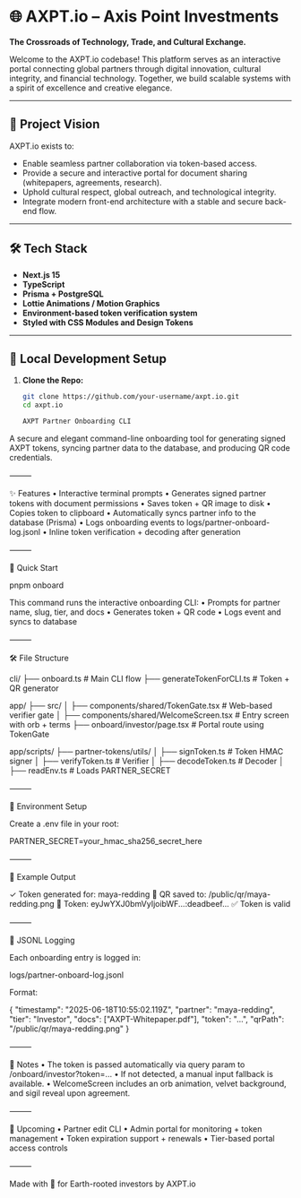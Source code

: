 # 🌐 AXPT.io – Axis Point Investments

**The Crossroads of Technology, Trade, and Cultural Exchange.**

Welcome to the AXPT.io codebase! This platform serves as an interactive portal connecting global partners through digital innovation, cultural integrity, and financial technology. Together, we build scalable systems with a spirit of excellence and creative elegance.

---

## 🚀 Project Vision

AXPT.io exists to:
- Enable seamless partner collaboration via token-based access.
- Provide a secure and interactive portal for document sharing (whitepapers, agreements, research).
- Uphold cultural respect, global outreach, and technological integrity.
- Integrate modern front-end architecture with a stable and secure back-end flow.

---

## 🛠️ Tech Stack

- **Next.js 15**  
- **TypeScript**  
- **Prisma + PostgreSQL**  
- **Lottie Animations / Motion Graphics**  
- **Environment-based token verification system**  
- **Styled with CSS Modules and Design Tokens**  

---

## 🧰 Local Development Setup

1. **Clone the Repo:**
   ```bash
   git clone https://github.com/your-username/axpt.io.git
   cd axpt.io

   AXPT Partner Onboarding CLI

A secure and elegant command-line onboarding tool for generating signed AXPT tokens, syncing partner data to the database, and producing QR code credentials.

⸻

✨ Features
	•	Interactive terminal prompts
	•	Generates signed partner tokens with document permissions
	•	Saves token + QR image to disk
	•	Copies token to clipboard
	•	Automatically syncs partner info to the database (Prisma)
	•	Logs onboarding events to logs/partner-onboard-log.jsonl
	•	Inline token verification + decoding after generation

⸻

🚀 Quick Start

pnpm onboard

This command runs the interactive onboarding CLI:
	•	Prompts for partner name, slug, tier, and docs
	•	Generates token + QR code
	•	Logs event and syncs to database

⸻

🛠️ File Structure

cli/
├── onboard.ts               # Main CLI flow
├── generateTokenForCLI.ts   # Token + QR generator

app/
├── src/
│   ├── components/shared/TokenGate.tsx  # Web-based verifier gate
│   ├── components/shared/WelcomeScreen.tsx  # Entry screen with orb + terms
├── onboard/investor/page.tsx           # Portal route using TokenGate

app/scripts/
├── partner-tokens/utils/
│   ├── signToken.ts         # Token HMAC signer
│   ├── verifyToken.ts       # Verifier
│   ├── decodeToken.ts       # Decoder
│   ├── readEnv.ts           # Loads PARTNER_SECRET


⸻

🔐 Environment Setup

Create a .env file in your root:

PARTNER_SECRET=your_hmac_sha256_secret_here


⸻

🧪 Example Output

✓ Token generated for: maya-redding
📄 QR saved to: /public/qr/maya-redding.png
🔗 Token: eyJwYXJ0bmVyIjoibWF...:deadbeef...
✅ Token is valid


⸻

🧾 JSONL Logging

Each onboarding entry is logged in:

logs/partner-onboard-log.jsonl

Format:

{
  "timestamp": "2025-06-18T10:55:02.119Z",
  "partner": "maya-redding",
  "tier": "Investor",
  "docs": ["AXPT-Whitepaper.pdf"],
  "token": "...",
  "qrPath": "/public/qr/maya-redding.png"
}


⸻

🧭 Notes
	•	The token is passed automatically via query param to /onboard/investor?token=...
	•	If not detected, a manual input fallback is available.
	•	WelcomeScreen includes an orb animation, velvet background, and sigil reveal upon agreement.

⸻

📡 Upcoming
	•	Partner edit CLI
	•	Admin portal for monitoring + token management
	•	Token expiration support + renewals
	•	Tier-based portal access controls

⸻

Made with 💎 for Earth-rooted investors by AXPT.io